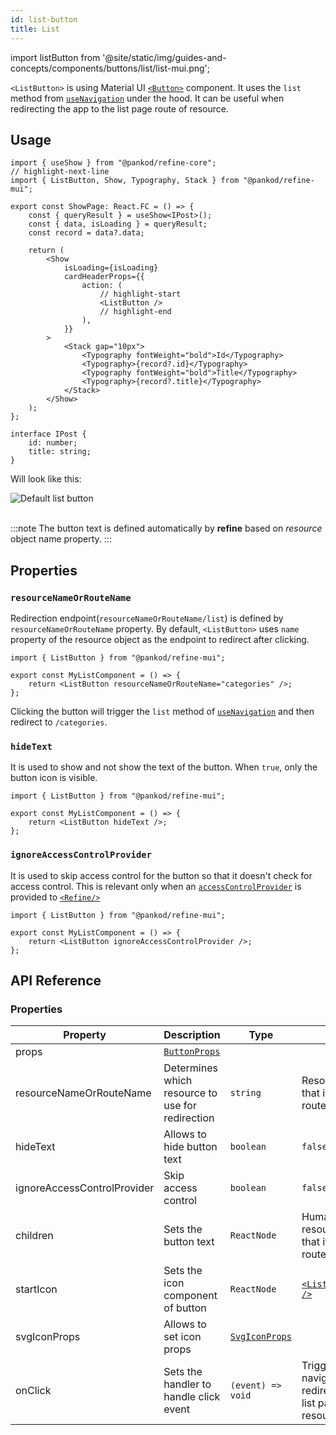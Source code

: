 ```yaml
---
id: list-button
title: List
---
```


import listButton from '@site/static/img/guides-and-concepts/components/buttons/list/list-mui.png';

`<ListButton>` is using Material UI [`<Button>`](https://ant.design/components/button/) component. It uses the `list` method from [`useNavigation`](/core/hooks/navigation/useNavigation.md) under the hood. It can be useful when redirecting the app to the list page route of resource.

## Usage

```tsx title="src/pages/posts/show.tsx"
import { useShow } from "@pankod/refine-core";
// highlight-next-line
import { ListButton, Show, Typography, Stack } from "@pankod/refine-mui";

export const ShowPage: React.FC = () => {
    const { queryResult } = useShow<IPost>();
    const { data, isLoading } = queryResult;
    const record = data?.data;

    return (
        <Show
            isLoading={isLoading}
            cardHeaderProps={{
                action: (
                    // highlight-start
                    <ListButton />
                    // highlight-end
                ),
            }}
        >
            <Stack gap="10px">
                <Typography fontWeight="bold">Id</Typography>
                <Typography>{record?.id}</Typography>
                <Typography fontWeight="bold">Title</Typography>
                <Typography>{record?.title}</Typography>
            </Stack>
        </Show>
    );
};

interface IPost {
    id: number;
    title: string;
}
```

Will look like this:

<div class="img-container">
    <div class="window">
        <div class="control red"></div>
        <div class="control orange"></div>
        <div class="control green"></div>
    </div>
    <img src={listButton} alt="Default list button" />
</div>
<br/>

:::note
The button text is defined automatically by **refine** based on _resource_ object name property.
:::

## Properties

### `resourceNameOrRouteName`

Redirection endpoint(`resourceNameOrRouteName/list`) is defined by `resourceNameOrRouteName` property. By default, `<ListButton>` uses `name` property of the resource object as the endpoint to redirect after clicking.

```tsx
import { ListButton } from "@pankod/refine-mui";

export const MyListComponent = () => {
    return <ListButton resourceNameOrRouteName="categories" />;
};
```

Clicking the button will trigger the `list` method of [`useNavigation`](/core/hooks/navigation/useNavigation.md) and then redirect to `/categories`.

### `hideText`

It is used to show and not show the text of the button. When `true`, only the button icon is visible.

```tsx
import { ListButton } from "@pankod/refine-mui";

export const MyListComponent = () => {
    return <ListButton hideText />;
};
```

### `ignoreAccessControlProvider`

It is used to skip access control for the button so that it doesn't check for access control. This is relevant only when an [`accessControlProvider`](/core/providers/accessControl-provider.md) is provided to [`<Refine/>`](/core/components/refine-config.md)

```tsx
import { ListButton } from "@pankod/refine-mui";

export const MyListComponent = () => {
    return <ListButton ignoreAccessControlProvider />;
};
```

## API Reference

### Properties

| Property                    | Description                                              | Type                                                              | Default                                                                                                               |
| --------------------------- | -------------------------------------------------------- | ----------------------------------------------------------------- | --------------------------------------------------------------------------------------------------------------------- |
| props                       | [`ButtonProps`](https://mui.com/material-ui/api/button/) |                                                                   |
| resourceNameOrRouteName     | Determines which resource to use for redirection         | `string`                                                          | Resource name that it reads from route                                                                                |
| hideText                    | Allows to hide button text                               | `boolean`                                                         | `false`                                                                                                               |
| ignoreAccessControlProvider | Skip access control                                      | `boolean`                                                         | `false`                                                                                                               |
| children                    | Sets the button text                                     | `ReactNode`                                                       | Humanized resource name that it reads from route                                                                      |
| startIcon                   | Sets the icon component of button                        | `ReactNode`                                                       | [`<ListOutlinedIcon />`](https://mui.com/material-ui/material-icons/?query=List&theme=Outlined&selected=ListOutlined) |
| svgIconProps                | Allows to set icon props                                 | [`SvgIconProps`](https://mui.com/material-ui/api/svg-icon/#props) |                                                                                                                       |
| onClick                     | Sets the handler to handle click event                   | `(event) => void`                                                 | Triggers navigation for redirection to the list page of resource                                                      |
